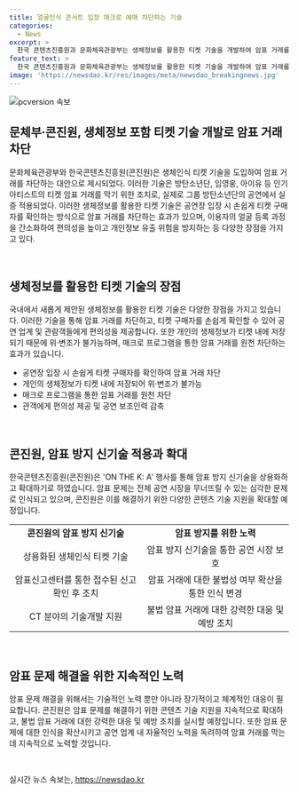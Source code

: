 ```yaml
---
title: 얼굴인식 콘서트 입장 매크로 예매 차단하는 기술
categories:
  - News
excerpt: >
  한국 콘텐츠진흥원과 문화체육관광부는 생체정보를 활용한 티켓 기술을 개발하여 암표 거래를 차단하는 데 나섰다. 방탄소년단, 임영웅, 아이유 등의 공연에 생체인식 티켓 시스템이 도입되었으며, 기술은 매크로 프로그램을 차단하고 티켓 소유자를 빠르게 확인한다. 이로써 암표 거래가 어려워지고 대규모 매집과 경쟁에서 해방될 것으로 전망된다. 콘진원은 암표 문제를 해결하기 위해 다양한 콘텐츠 기술을 지원하고, 공연 시장을 안전하게 유지하기 위한 노력을 확대할 계획이다.
feature_text: >
  한국 콘텐츠진흥원과 문화체육관광부는 생체정보를 활용한 티켓 기술을 개발하여 암표 거래를 차단하는 데 나섰다. 방탄소년단, 임영웅, 아이유 등의 공연에 생체인식 티켓 시스템이 도입되었으며, 기술은 매크로 프로그램을 차단하고 티켓 소유자를 빠르게 확인한다. 이로써 암표 거래가 어려워지고 대규모 매집과 경쟁에서 해방될 것으로 전망된다. 콘진원은 암표 문제를 해결하기 위해 다양한 콘텐츠 기술을 지원하고, 공연 시장을 안전하게 유지하기 위한 노력을 확대할 계획이다.
image: 'https://newsdao.kr/res/images/meta/newsdao_breakingnews.jpg'
---
```


<p><img src="https://newsdao.kr/res/images/meta/newsdao_breakingnews.jpg" alt="pcversion 속보" /></p>

<h2 data-ke-size="size26">문체부·콘진원, 생체정보 포함 티켓 기술 개발로 암표 거래 차단</h2>

<p>문화체육관광부와 한국콘텐츠진흥원(콘진원)은 생체인식 티켓 기술을 도입하여 암표 거래를 차단하는 대안으로 제시되었다. 이러한 기술은 방탄소년단, 임영웅, 아이유 등 인기 아티스트의 티켓 암표 거래를 막기 위한 조치로, 실제로 그룹 방탄소년단의 공연에서 실증 적용되었다. 이러한 생체정보를 활용한 티켓 기술은 공연장 입장 시 손쉽게 티켓 구매자를 확인하는 방식으로 암표 거래를 차단하는 효과가 있으며, 이용자의 얼굴 등록 과정을 간소화하여 편의성을 높이고 개인정보 유출 위험을 방지하는 등 다양한 장점을 가지고 있다.</p>

<p data-ke-size="size16">&nbsp;</p>

<h2 data-ke-size="size24">생체정보를 활용한 티켓 기술의 장점</h2>

<p>국내에서 새롭게 제안된 생체정보를 활용한 티켓 기술은 다양한 장점을 가지고 있습니다. 이러한 기술을 통해 암표 거래를 차단하고, 티켓 구매자를 손쉽게 확인할 수 있어 공연 업계 및 관람객들에게 편의성을 제공합니다. 또한 개인의 생체정보가 티켓 내에 저장되기 때문에 위·변조가 불가능하며, 매크로 프로그램을 통한 암표 거래를 원천 차단하는 효과가 있습니다.</p>

<ul>
    <li>공연장 입장 시 손쉽게 티켓 구매자를 확인하여 암표 거래 차단</li>
    <li>개인의 생체정보가 티켓 내에 저장되어 위·변조가 불가능</li>
    <li>매크로 프로그램을 통한 암표 거래를 원천 차단</li>
    <li>관객에게 편의성 제공 및 공연 보조인력 감축</li>
</ul>

<p data-ke-size="size16">&nbsp;</p>

<h2 data-ke-size="size24">콘진원, 암표 방지 신기술 적용과 확대</h2>

<p>한국콘텐츠진흥원(콘진원)은 'ON THE K: A' 행사를 통해 암표 방지 신기술을 상용화하고 확대하기로 하였습니다. 암표 문제는 전체 공연 시장을 무너뜨릴 수 있는 심각한 문제로 인식되고 있으며, 콘진원은 이를 해결하기 위한 다양한 콘텐츠 기술 지원을 확대할 예정입니다.</p>

<table>
    <tr>
        <td style="text-align: center; height: 17px;"><b>콘진원의 암표 방지 신기술</b></td>
        <td style="text-align: center; height: 17px;"><b>암표 방지를 위한 노력</b></td>
    </tr>
    <tr>
        <td style="text-align: center; height: 17px;">상용화된 생체인식 티켓 기술</td>
        <td style="text-align: center; height: 17px;">암표 방지 신기술을 통한 공연 시장 보호</td>
    </tr>
    <tr>
        <td style="text-align: center; height: 17px;">암표신고센터를 통한 접수된 신고 확인 후 조치</td>
        <td style="text-align: center; height: 17px;">암표 거래에 대한 불법성 여부 확산을 통한 인식 변경</td>
    </tr>
    <tr>
        <td style="text-align: center; height: 17px;">CT 분야의 기술개발 지원</td>
        <td style="text-align: center; height: 17px;">불법 암표 거래에 대한 강력한 대응 및 예방 조치</td>
    </tr>
</table>

<p data-ke-size="size16">&nbsp;</p>

<h2 data-ke-size="size24">암표 문제 해결을 위한 지속적인 노력</h2>

<p>암표 문제 해결을 위해서는 기술적인 노력 뿐만 아니라 장기적이고 체계적인 대응이 필요합니다. 콘진원은 암표 문제를 해결하기 위한 콘텐츠 기술 지원을 지속적으로 확대하고, 불법 암표 거래에 대한 강력한 대응 및 예방 조치를 실시할 예정입니다. 또한 암표 문제에 대한 인식을 확산시키고 공연 업계 내 자율적인 노력을 독려하여 암표 거래를 막는 데 지속적으로 노력할 것입니다.</p>

<p data-ke-size="size16">&nbsp;</p>
실시간 뉴스 속보는, <a href="https://newsdao.kr" rel="dofollow">https://newsdao.kr</a>


